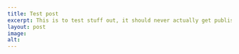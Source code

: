 ```yaml
---
title: Test post
excerpt: This is to test stuff out, it should never actually get published!
layout: post
image:
alt: 
---
```


<!-- <div class="strava-embed-placeholder" data-embed-type="activity" data-embed-id="9552293688"></div><script src="https://strava-embeds.com/embed.js"></script> -->

<!-- Import the component -->
<script type="module" src="https://ajax.googleapis.com/ajax/libs/model-viewer/3.1.1/model-viewer.min.js"></script>

<!-- Use it like any other HTML element -->
<!-- <model-viewer alt="test" src="/assets/blog/toothbrush_shelf/toothbrush_shelf.glb" ar environment-image="" poster="/assets/blog/toothbrush_shelf/spin.gif" shadow-intensity="1" camera-controls touch-action="pan-y"></model-viewer> -->

<!-- <model-viewer> HTML element -->
<model-viewer src="/assets/blog/toothbrush_shelf/model/toothbrush_shelf.glb" ar ar-modes="webxr scene-viewer quick-look" camera-controls poster="/assets/blog/toothbrush_shelf/model/poster.webp" shadow-intensity="1" auto-rotate camera-orbit="-212.4deg 77.5deg 411.2m" field-of-view="30deg"> </model-viewer>
<!-- Loads <model-viewer> for browsers: -->
<script type="module" src="https://ajax.googleapis.com/ajax/libs/model-viewer/3.0.1/model-viewer.min.js"></script>